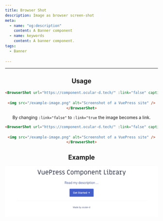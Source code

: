 ```yaml
---
title: Browser Shot
description: Image as browser screen-shot
meta:
  - name: "og:description"
    content: A Banner component
  - name: keywords
    content: A banner component.
tags:
  - Banner

---
```


<Header/>

---

## Usage

```markdown
<BrowserShot url="https://component.ocular-d.tech/" :link="false" caption="Screenshot of a VuePress site.">

<img src="/example-image.png" alt="Screenshot of a VuePress site" />
</BrowserShot>
```

By changing `:link="false"` to `:link="true` the image becomes a link.

```markdown
<BrowserShot url="https://component.ocular-d.tech/" :link="false" caption="Screenshot of a VuePress site.">

<img src="/example-image.png" alt="Screenshot of a VuePress site" />
</BrowserShot>
```


## Example

<BrowserShot url="https://component.ocular-d.tech/" :link="false" caption="Screenshot of a VuePress site.">

<img src="/example-image.png" alt="Screenshot of a VuePress site" />
</BrowserShot>